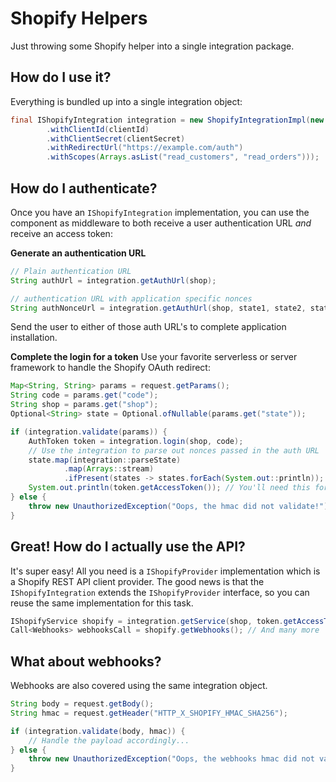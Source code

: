 # Shopify Helpers

Just throwing some Shopify helper into a single integration package.

## How do I use it?

Everything is bundled up into a single integration object:

``` java
final IShopifyIntegration integration = new ShopifyIntegrationImpl(new ShopifyClientConfig()
        .withClientId(clientId)
        .withClientSecret(clientSecret)
        .withRedirectUrl("https://example.com/auth")
        .withScopes(Arrays.asList("read_customers", "read_orders")));
```

## How do I authenticate?

Once you have an `IShopifyIntegration` implementation, you can use the component
as middleware to both receive a user authentication URL *and* receive an access token:

__Generate an authentication URL__

``` java
// Plain authentication URL
String authUrl = integration.getAuthUrl(shop);

// authentication URL with application specific nonces
String authNonceUrl = integration.getAuthUrl(shop, state1, state2, stateN);
```

Send the user to either of those auth URL's to complete application installation.

__Complete the login for a token__
Use your favorite serverless or server framework to handle the Shopify OAuth redirect:

``` java
Map<String, String> params = request.getParams();
String code = params.get("code");
String shop = params.get("shop");
Optional<String> state = Optional.ofNullable(params.get("state"));

if (integration.validate(params)) {
    AuthToken token = integration.login(shop, code);
    // Use the integration to parse out nonces passed in the auth URL
    state.map(integration::parseState)
            .map(Arrays::stream)
            .ifPresent(states -> states.forEach(System.out::println));
    System.out.println(token.getAccessToken()); // You'll need this for later!
} else {
    throw new UnauthorizedException("Oops, the hmac did not validate!");
}
```

## Great! How do I actually use the API?

It's super easy! All you need is a `IShopifyProvider` implementation which is a
Shopify REST API client provider. The good news is that the `IShopifyIntegration`
extends the `IShopifyProvider` interface, so you can reuse the same implementation
for this task.

``` java
IShopifyService shopify = integration.getService(shop, token.getAccessToken());
Call<Webhooks> webhooksCall = shopify.getWebhooks(); // And many more
```

## What about webhooks?

Webhooks are also covered using the same integration object.

``` java
String body = request.getBody();
String hmac = request.getHeader("HTTP_X_SHOPIFY_HMAC_SHA256");

if (integration.validate(body, hmac)) {
    // Handle the payload accordingly...
} else {
    throw new UnauthorizedException("Oops, the webhooks hmac did not validate!");
}
```

